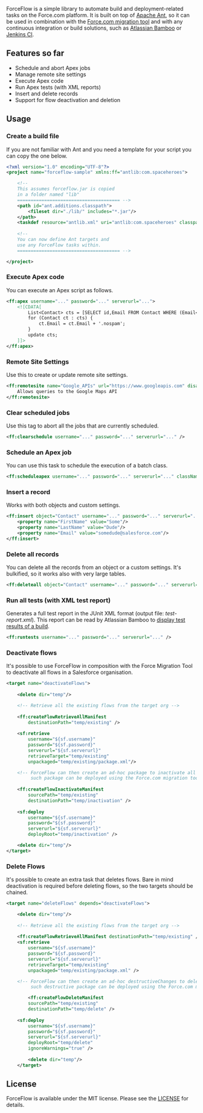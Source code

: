 ForceFlow is a simple library to automate build and deployment-related tasks on the Force.com platform. 
It is built on top of [Apache Ant](http://ant.apache.org/), so it can be used in combination with the [Force.com migration tool](https://developer.salesforce.com/page/Force.com_Migration_Tool) and with any continuous integration or build solutions, such as [Atlassian Bamboo](https://www.atlassian.com/software/bamboo) or [Jenkins CI](https://jenkins-ci.org/).

## Features so far
* Schedule and abort Apex jobs
* Manage remote site settings
* Execute Apex code
* Run Apex tests (with XML reports)
* Insert and delete records
* Support for flow deactivation and deletion

## Usage
### Create a build file
If you are not familiar with Ant and you need a template for your script you can copy the one below.
```XML
<?xml version="1.0" encoding="UTF-8"?>
<project name="forceflow-sample" xmlns:ff="antlib:com.spaceheroes">

	<!-- 
	This assumes forceflow.jar is copied 
	in a folder named "lib"
	====================================== -->
	<path id="ant.additions.classpath">
		<fileset dir="./lib/" includes="*.jar"/>
	</path>
	<taskdef resource="antlib.xml" uri="antlib:com.spaceheroes" classpathref="ant.additions.classpath" />
	
	<!--
	You can now define Ant targets and 
	use any ForceFlow tasks within.
	====================================== -->

</project>
```

### Execute Apex code
You can execute an Apex script as follows.
```XML
<ff:apex username="..." password="..." serverurl="...">
	<![CDATA[		
		List<Contact> cts = [SELECT id,Email FROM Contact WHERE (Email<>null AND (NOT Email LIKE '%.nospam'))];
		for (Contact ct : cts) { 
			ct.Email = ct.Email + '.nospam'; 
		}
		update cts;
	]]>
</ff:apex>
```

### Remote Site Settings
Use this to create or update remote site settings.
```XML
<ff:remotesite name="Google_APIs" url="https://www.googleapis.com" disableProtocolSecurity="true" username="..." password="..." serverurl="...">
	Allows queries to the Google Maps API
</ff:remotesite>
```

### Clear scheduled jobs
Use this tag to abort all the jobs that are currently scheduled. 
```XML
<ff:clearschedule username="..." password="..." serverurl="..." /> 	
```

### Schedule an Apex job
You can use this task to schedule the execution of a batch class.
```XML
<ff:scheduleapex username="..." password="..." serverurl="..." className="MySchedulableClass" cron="0 0 12 1/1 * ? *" />	
```

### Insert a record
Works with both objects and custom settings.
```XML
<ff:insert object="Contact" username="..." password="..." serverurl="...">
	<property name="FirstName" value="Some"/>
	<property name="LastName" value="Dude"/>
	<property name="Email" value="somedude@salesforce.com"/>
</ff:insert>
```

### Delete all records
You can delete all the records from an object or a custom settings. It's bulkified, so it works also with very large tables.
```XML
<ff:deleteall object="Contact" username="..." password="..." serverurl="..."/>
```

### Run all tests (with XML test report)
Generates a full test report in the JUnit XML format (output file: _test-report.xml_). This report can be read by Atlassian Bamboo to [display test results of a build](https://confluence.atlassian.com/bamboo/viewing-test-results-for-a-build-289276936.html).
```XML
<ff:runtests username="..." password="..." serverurl="..." />
```

### Deactivate flows
It's possible to use ForceFlow in composition with the Force Migration Tool to deactivate all flows in a Salesforce organisation.

```XML
<target name="deactivateFlows">
       
    <delete dir="temp"/>

    <!-- Retrieve all the existing flows from the target org -->
    
    <ff:createFlowRetrieveAllManifest 
    	destinationPath="temp/existing" />
    
    <sf:retrieve 
        username="${sf.username}" 
        password="${sf.password}" 
        serverurl="${sf.serverurl}" 
        retrieveTarget="temp/existing" 
        unpackaged="temp/existing/package.xml"/>

    <!-- ForceFlow can then create an ad-hoc package to inactivate all the flows.
    	 such package can be deployed using the Force.com migration tool -->
	 
    <ff:createFlowInactivateManifest 
        sourcePath="temp/existing"  
        destinationPath="temp/inactivation" />
        
    <sf:deploy 
        username="${sf.username}" 
        password="${sf.password}" 
        serverurl="${sf.serverurl}" 
        deployRoot="temp/inactivation" />

    <delete dir="temp"/>
</target>
```
### Delete Flows
It's possible to create an extra task that deletes flows. Bare in mind deactivation is required before deleting flows, so the two targets should be chained.

```XML
<target name="deleteFlows" depends="deactivateFlows">

	<delete dir="temp"/>
	
	<!-- Retrieve all the existing flows from the target org -->
	
	<ff:createFlowRetrieveAllManifest destinationPath="temp/existing" />
	<sf:retrieve 
		username="${sf.username}" 
		password="${sf.password}" 
		serverurl="${sf.serverurl}" 
		retrieveTarget="temp/existing" 
		unpackaged="temp/existing/package.xml" />

    <!-- ForceFlow can then create an ad-hoc destructiveChanges to delete all the flows.
    	 such destructive package can be deployed using the Force.com migration tool -->

        <ff:createFlowDeleteManifest 
		sourcePath="temp/existing" 
		destinationPath="temp/delete" />
        
	<sf:deploy 
		username="${sf.username}" 
		password="${sf.password}" 
		serverurl="${sf.serverurl}" 
		deployRoot="temp/delete" 
		ignoreWarnings="true" />
	
        <delete dir="temp"/>
    </target>
```

## License
ForceFlow is available under the MIT license. Please see the [LICENSE](LICENSE.md) for details.
